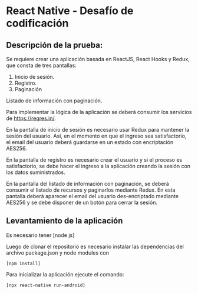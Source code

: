 # React Native - Desafío de codificación
 
## Descripción de la prueba:

Se requiere crear una aplicación basada en ReactJS, React Hooks y Redux, que consta de
tres pantallas:

1. Inicio de sesión.
2. Registro.
3. Paginación

Listado de información con paginación.

Para implementar la lógica de la aplicación se deberá consumir los servicios de
https://reqres.in/.

En la pantalla de inicio de sesión es necesario usar Redux para mantener la sesión del
usuario. Así, en el momento en que el ingreso sea satisfactorio, el email del usuario deberá
guardarse en un estado con encriptación AES256.

En la pantalla de registro es necesario crear el usuario y si el proceso es satisfactorio, se
debe hacer el ingreso a la aplicación creando la sesión con los datos suministrados.

En la pantalla del listado de información con paginación, se deberá consumir el listado
de recursos y paginarlos mediante Redux. En esta pantalla deberá aparecer el email del
usuario des-encriptado mediante AES256 y se debe disponer de un botón para cerrar la
sesión.


## Levantamiento de la aplicación

Es necesario tener [node js]

Luego de clonar el repositorio es necesario instalar las dependencias del archivo package.json y node modules con 
```
[npm install]
```

Para inicializar la aplicación ejecute el comando:
```
[npx react-native run-android] 
```


